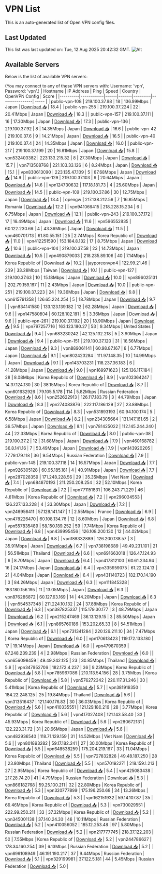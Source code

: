# VPN List

This is an auto-generated list of Open VPN config files.

## Last Updated

This list was last updated on: Tue, 12 Aug 2025 20:42:32 GMT.
![Alt](https://repobeats.axiom.co/api/embed/186b98318ef1479477931607c1ad7d823f12451f.svg "Repobeats analytics image")

## Available Servers

Below is the list of available VPN servers:

(You may connect to any of these VPN servers with: Username: 'vpn', Password: 'vpn'.)
| Hostname | IP Address | Ping | Speed | Country | OpenVPN Config | Score |
|----------|------------|------|-------|---------|----------------| ----- |
| public-vpn-108 | 219.100.37.98 | 18 | 136.99Mbps | Japan | [Download 📥](./configs/server_0_JP.ovpn) | 18.4 |
| public-vpn-255 | 219.100.37.224 | 22 | 20.41Mbps | Japan | [Download 📥](./configs/server_1_JP.ovpn) | 18.3 |
| public-vpn-157 | 219.100.37.111 | 16 | 17.30Mbps | Japan | [Download 📥](./configs/server_2_JP.ovpn) | 17.3 |
| public-vpn-136 | 219.100.37.92 | 8 | 14.35Mbps | Japan | [Download 📥](./configs/server_3_JP.ovpn) | 16.6 |
| public-vpn-42 | 219.100.37.6 | 9 | 14.21Mbps | Japan | [Download 📥](./configs/server_4_JP.ovpn) | 16.5 |
| public-vpn-40 | 219.100.37.4 | 24 | 14.35Mbps | Japan | [Download 📥](./configs/server_5_JP.ovpn) | 16.0 |
| public-vpn-217 | 219.100.37.199 | 20 | 16.61Mbps | Japan | [Download 📥](./configs/server_6_JP.ovpn) | 15.8 |
| vpn532403382 | 223.133.215.32 | 8 | 27.30Mbps | Japan | [Download 📥](./configs/server_7_JP.ovpn) | 15.7 |
| vpn713508768 | 221.103.33.126 | 6 | 8.24Mbps | Japan | [Download 📥](./configs/server_8_JP.ovpn) | 15.1 |
| vpn830613090 | 223.135.47.109 | 5 | 87.68Mbps | Japan | [Download 📥](./configs/server_9_JP.ovpn) | 14.9 |
| public-vpn-129 | 219.100.37.103 | 9 | 20.64Mbps | Japan | [Download 📥](./configs/server_10_JP.ovpn) | 14.6 |
| vpn124730632 | 117.18.181.73 | 4 | 25.60Mbps | Japan | [Download 📥](./configs/server_11_JP.ovpn) | 14.5 |
| public-vpn-109 | 219.100.37.86 | 30 | 12.75Mbps | Japan | [Download 📥](./configs/server_12_JP.ovpn) | 13.4 |
| opengw | 217.138.212.59 | 7 | 16.85Mbps | Romania | [Download 📥](./configs/server_13_RO.ovpn) | 12.2 |
| vpn941066415 | 218.228.15.234 | 6 | 6.75Mbps | Japan | [Download 📥](./configs/server_14_JP.ovpn) | 12.1 |
| public-vpn-243 | 219.100.37.172 | 17 | 16.49Mbps | Japan | [Download 📥](./configs/server_15_JP.ovpn) | 11.6 |
| vpn596552835 | 60.122.230.66 | 4 | 43.36Mbps | Japan | [Download 📥](./configs/server_16_JP.ovpn) | 11.5 |
| vpn460701713 | 61.80.55.151 | 25 | 2.74Mbps | Korea Republic of | [Download 📥](./configs/server_17_KR.ovpn) | 11.0 |
| vpn412251590 | 153.184.8.132 | 17 | 8.75Mbps | Japan | [Download 📥](./configs/server_18_JP.ovpn) | 10.6 |
| public-vpn-104 | 219.100.37.58 | 23 | 14.73Mbps | Japan | [Download 📥](./configs/server_19_JP.ovpn) | 10.5 |
| vpn490879033 | 218.235.89.106 | 40 | 7.14Mbps | Korea Republic of | [Download 📥](./configs/server_20_KR.ovpn) | 10.2 |
| jayporeonvpn4 | 122.99.21.46 | 239 | 33.28Mbps | Taiwan | [Download 📥](./configs/server_21_TW.ovpn) | 10.1 |
| public-vpn-127 | 219.100.37.63 | 10 | 15.18Mbps | Japan | [Download 📥](./configs/server_22_JP.ovpn) | 10.0 |
| vpn896025131 | 202.79.159.167 | 11 | 2.43Mbps | Japan | [Download 📥](./configs/server_23_JP.ovpn) | 10.0 |
| public-vpn-251 | 219.100.37.223 | 24 | 19.36Mbps | Japan | [Download 📥](./configs/server_24_JP.ovpn) | 9.8 |
| vpn615791358 | 126.65.224.254 | 5 | 18.78Mbps | Japan | [Download 📥](./configs/server_25_JP.ovpn) | 9.7 |
| vpn834141580 | 133.123.139.182 | 12 | 62.28Mbps | Japan | [Download 📥](./configs/server_26_JP.ovpn) | 9.6 |
| vpn147580804 | 60.128.102.181 | 5 | 3.36Mbps | Japan | [Download 📥](./configs/server_27_JP.ovpn) | 9.6 |
| public-vpn-261 | 219.100.37.192 | 20 | 18.90Mbps | Japan | [Download 📥](./configs/server_28_JP.ovpn) | 9.5 |
| vpn797257716 | 163.123.180.27 | 53 | 9.34Mbps | United States | [Download 📥](./configs/server_29_US.ovpn) | 9.4 |
| vpn683230242 | 42.125.132.218 | 5 | 3.90Mbps | Japan | [Download 📥](./configs/server_30_JP.ovpn) | 9.4 |
| public-vpn-151 | 219.100.37.120 | 31 | 16.56Mbps | Japan | [Download 📥](./configs/server_31_JP.ovpn) | 9.3 |
| vpn889061141 | 60.98.87.167 | 8 | 6.77Mbps | Japan | [Download 📥](./configs/server_32_JP.ovpn) | 9.1 |
| vpn802423284 | 111.97.148.35 | 10 | 14.99Mbps | Japan | [Download 📥](./configs/server_33_JP.ovpn) | 9.1 |
| vpn143703231 | 118.237.36.183 | 6 | 41.28Mbps | Japan | [Download 📥](./configs/server_34_JP.ovpn) | 9.0 |
| vpn169971623 | 125.136.117.184 | 28 | 8.08Mbps | Korea Republic of | [Download 📥](./configs/server_35_KR.ovpn) | 8.9 |
| vpn102364247 | 14.37.124.130 | 30 | 38.15Mbps | Korea Republic of | [Download 📥](./configs/server_36_KR.ovpn) | 8.7 |
| vpn601632926 | 79.105.5.178 | 114 | 5.82Mbps | Russian Federation | [Download 📥](./configs/server_37_RU.ovpn) | 8.6 |
| vpn252622913 | 126.117.183.79 | 3 | 44.79Mbps | Japan | [Download 📥](./configs/server_38_JP.ovpn) | 8.3 |
| vpn274083876 | 222.117.186.129 | 27 | 23.88Mbps | Korea Republic of | [Download 📥](./configs/server_39_KR.ovpn) | 8.3 |
| vpn531893193 | 60.94.100.174 | 5 | 6.58Mbps | Japan | [Download 📥](./configs/server_40_JP.ovpn) | 8.2 |
| vpn234305664 | 131.147.161.65 | 2 | 39.57Mbps | Japan | [Download 📥](./configs/server_41_JP.ovpn) | 8.1 |
| vpn781425022 | 112.145.244.240 | 44 | 22.33Mbps | Korea Republic of | [Download 📥](./configs/server_42_KR.ovpn) | 8.0 |
| public-vpn-38 | 219.100.37.2 | 12 | 31.68Mbps | Japan | [Download 📥](./configs/server_43_JP.ovpn) | 7.9 |
| vpn460168782 | 36.8.141.16 | 7 | 53.49Mbps | Japan | [Download 📥](./configs/server_44_JP.ovpn) | 7.9 |
| vpn143920205 | 77.79.179.118 | 36 | 9.54Mbps | Russian Federation | [Download 📥](./configs/server_45_RU.ovpn) | 7.9 |
| public-vpn-145 | 219.100.37.118 | 14 | 16.57Mbps | Japan | [Download 📥](./configs/server_46_JP.ovpn) | 7.7 |
| vpn926305128 | 60.95.185.181 | 4 | 40.91Mbps | Japan | [Download 📥](./configs/server_47_JP.ovpn) | 7.7 |
| vpn287028359 | 171.248.228.56 | 29 | 35.35Mbps | Viet Nam | [Download 📥](./configs/server_48_VN.ovpn) | 7.4 |
| vpn684870193 | 211.250.208.254 | 32 | 52.10Mbps | Korea Republic of | [Download 📥](./configs/server_49_KR.ovpn) | 7.2 |
| vpn771151831 | 106.243.71.229 | 46 | 4.81Mbps | Korea Republic of | [Download 📥](./configs/server_50_KR.ovpn) | 7.2 |
| vpn296034553 | 126.227.133.228 | 4 | 33.30Mbps | Japan | [Download 📥](./configs/server_51_JP.ovpn) | 7.2 |
| vpn246956411 | 57.128.141.147 | 1 | 2.55Mbps | France | [Download 📥](./configs/server_52_FR.ovpn) | 6.9 |
| vpn478226470 | 60.108.134.76 | 12 | 8.60Mbps | Japan | [Download 📥](./configs/server_53_JP.ovpn) | 6.8 |
| vpn557835489 | 58.150.189.252 | 59 | 7.74Mbps | Korea Republic of | [Download 📥](./configs/server_54_KR.ovpn) | 6.8 |
| vpn439995456 | 126.108.200.130 | 12 | 44.02Mbps | Japan | [Download 📥](./configs/server_55_JP.ovpn) | 6.8 |
| vpn188332889 | 126.200.138.57 | 3 | 35.91Mbps | Japan | [Download 📥](./configs/server_56_JP.ovpn) | 6.7 |
| vpn738198689 | 49.49.231.101 | 21 | 56.51Mbps | Thailand | [Download 📥](./configs/server_57_TH.ovpn) | 6.6 |
| vpn691663018 | 126.47.124.93 | 6 | 8.70Mbps | Japan | [Download 📥](./configs/server_58_JP.ovpn) | 6.4 |
| vpn417812100 | 60.61.234.94 | 16 | 24.17Mbps | Japan | [Download 📥](./configs/server_59_JP.ovpn) | 6.4 |
| vpn335959075 | 61.22.124.13 | 21 | 4.04Mbps | Japan | [Download 📥](./configs/server_60_JP.ovpn) | 6.4 |
| vpn431140723 | 182.170.14.190 | 3 | 84.26Mbps | Japan | [Download 📥](./configs/server_61_JP.ovpn) | 6.3 |
| vpn111845328 | 183.180.156.195 | 11 | 13.05Mbps | Japan | [Download 📥](./configs/server_62_JP.ovpn) | 6.3 |
| vpn876286872 | 60.127.63.169 | 14 | 44.20Mbps | Japan | [Download 📥](./configs/server_63_JP.ovpn) | 6.3 |
| vpn554537348 | 211.224.10.132 | 24 | 37.88Mbps | Korea Republic of | [Download 📥](./configs/server_64_KR.ovpn) | 6.3 |
| vpn387825337 | 115.179.30.177 | 3 | 48.79Mbps | Japan | [Download 📥](./configs/server_65_JP.ovpn) | 6.2 |
| vpn215247469 | 36.13.129.15 | 3 | 85.50Mbps | Japan | [Download 📥](./configs/server_66_JP.ovpn) | 6.1 |
| vpn865760186 | 153.202.65.33 | 8 | 54.51Mbps | Japan | [Download 📥](./configs/server_67_JP.ovpn) | 6.1 |
| vpn731341284 | 220.126.211.10 | 34 | 7.47Mbps | Korea Republic of | [Download 📥](./configs/server_68_KR.ovpn) | 6.0 |
| vpn170613423 | 119.172.133.180 | 17 | 19.14Mbps | Japan | [Download 📥](./configs/server_69_JP.ovpn) | 6.0 |
| vpn479870359 | 87.248.239.239 | 4 | 2.98Mbps | Russian Federation | [Download 📥](./configs/server_70_RU.ovpn) | 6.0 |
| vpn656098459 | 49.49.242.125 | 23 | 30.85Mbps | Thailand | [Download 📥](./configs/server_71_TH.ovpn) | 5.9 |
| vpn347952706 | 182.172.4.237 | 36 | 9.23Mbps | Korea Republic of | [Download 📥](./configs/server_72_KR.ovpn) | 5.8 |
| vpn785967086 | 210.113.54.156 | 28 | 3.75Mbps | Korea Republic of | [Download 📥](./configs/server_73_KR.ovpn) | 5.8 |
| vpn576272342 | 220.117.31.246 | 30 | 5.41Mbps | Korea Republic of | [Download 📥](./configs/server_74_KR.ovpn) | 5.7 |
| vpn381919350 | 184.22.248.125 | 25 | 19.84Mbps | Thailand | [Download 📥](./configs/server_75_TH.ovpn) | 5.6 |
| vpn313516437 | 121.140.176.83 | 30 | 36.03Mbps | Korea Republic of | [Download 📥](./configs/server_76_KR.ovpn) | 5.6 |
| vpn410335551 | 121.129.180.216 | 28 | 3.77Mbps | Korea Republic of | [Download 📥](./configs/server_77_KR.ovpn) | 5.6 |
| vpn417027408 | 121.143.58.40 | 33 | 45.93Mbps | Korea Republic of | [Download 📥](./configs/server_78_KR.ovpn) | 5.6 |
| vpn280672131 | 122.223.31.72 | 31 | 20.66Mbps | Japan | [Download 📥](./configs/server_79_JP.ovpn) | 5.6 |
| vpn482936540 | 118.71.129.159 | 31 | 14.52Mbps | Viet Nam | [Download 📥](./configs/server_80_VN.ovpn) | 5.6 |
| vpn801893282 | 59.17.182.241 | 27 | 30.00Mbps | Korea Republic of | [Download 📥](./configs/server_81_KR.ovpn) | 5.5 |
| vpn648538259 | 175.204.219.167 | 33 | 11.04Mbps | Korea Republic of | [Download 📥](./configs/server_82_KR.ovpn) | 5.5 |
| vpn727832828 | 49.48.187.250 | 28 | 23.80Mbps | Thailand | [Download 📥](./configs/server_83_TH.ovpn) | 5.5 |
| vpn570192271 | 218.159.1.213 | 27 | 2.95Mbps | Korea Republic of | [Download 📥](./configs/server_84_KR.ovpn) | 5.4 |
| vpn425083438 | 217.28.74.20 | 41 | 4.79Mbps | Russian Federation | [Download 📥](./configs/server_85_RU.ovpn) | 5.3 |
| vpn866182768 | 59.25.100.211 | 32 | 22.80Mbps | Korea Republic of | [Download 📥](./configs/server_86_KR.ovpn) | 5.3 |
| vpn320777899 | 175.196.250.68 | 34 | 13.26Mbps | Korea Republic of | [Download 📥](./configs/server_87_KR.ovpn) | 5.3 |
| vpn162151932 | 59.14.107.87 | 35 | 69.46Mbps | Korea Republic of | [Download 📥](./configs/server_88_KR.ovpn) | 5.3 |
| vpn730029551 | 222.99.250.211 | 33 | 37.32Mbps | Korea Republic of | [Download 📥](./configs/server_89_KR.ovpn) | 5.2 |
| vpn345001138 | 37.140.24.30 | 48 | 10.11Mbps | Russian Federation | [Download 📥](./configs/server_90_RU.ovpn) | 5.2 |
| vpn410056052 | 185.12.253.48 | 97 | 5.80Mbps | Russian Federation | [Download 📥](./configs/server_91_RU.ovpn) | 5.2 |
| vpn217777745 | 218.37.122.203 | 50 | 7.55Mbps | Korea Republic of | [Download 📥](./configs/server_92_KR.ovpn) | 5.2 |
| vpn244786627 | 178.34.160.254 | 39 | 6.13Mbps | Russian Federation | [Download 📥](./configs/server_93_RU.ovpn) | 5.2 |
| vpn696108949 | 46.191.190.217 | 37 | 9.44Mbps | Russian Federation | [Download 📥](./configs/server_94_RU.ovpn) | 5.1 |
| vpn329199981 | 37.122.5.181 | 44 | 5.45Mbps | Russian Federation | [Download 📥](./configs/server_95_RU.ovpn) | 5.0 |
